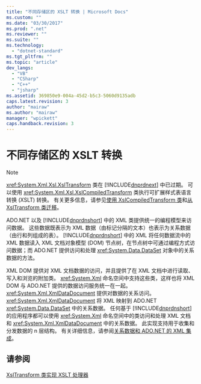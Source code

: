 ```yaml
---
title: "不同存储区的 XSLT 转换 | Microsoft Docs"
ms.custom: ""
ms.date: "03/30/2017"
ms.prod: ".net"
ms.reviewer: ""
ms.suite: ""
ms.technology: 
  - "dotnet-standard"
ms.tgt_pltfrm: ""
ms.topic: "article"
dev_langs: 
  - "VB"
  - "CSharp"
  - "C++"
  - "jsharp"
ms.assetid: 369850e9-004a-45d2-b5c3-5060d9135adb
caps.latest.revision: 3
author: "mairaw"
ms.author: "mairaw"
manager: "wpickett"
caps.handback.revision: 3
---
```

# 不同存储区的 XSLT 转换
> [!NOTE]
>  <xref:System.Xml.Xsl.XslTransform> 类在 [!INCLUDE[dnprdnext](../../../../includes/dnprdnext-md.md)] 中已过期。  可以使用 <xref:System.Xml.Xsl.XslCompiledTransform> 类执行可扩展样式表语言转换 \(XSLT\) 转换。  有关更多信息，请参见[使用 XslCompiledTransform 类](../../../../docs/standard/data/xml/using-the-xslcompiledtransform-class.md)和[从 XslTransform 类迁移](../../../../docs/standard/data/xml/migrating-from-the-xsltransform-class.md)。  
  
 ADO.NET 以及 [!INCLUDE[dnprdnshort](../../../../includes/dnprdnshort-md.md)] 中的 XML 类提供统一的编程模型来访问数据。  这些数据既表示为 XML 数据（由标记分隔的文本）也表示为关系数据（由行和列组成的表）。  [!INCLUDE[dnprdnshort](../../../../includes/dnprdnshort-md.md)] 中的 XML 将任何数据流中的 XML 数据读入 XML 文档对象模型 \(DOM\) 节点树，在节点树中可通过编程方式访问数据；而 ADO.NET 提供访问和处理 <xref:System.Data.DataSet> 对象中的关系数据的方法。  
  
 XML DOM 提供对 XML 文档数据的访问，并且提供了在 XML 文档中进行读取、写入和浏览的附加类。  <xref:System.Xml> 命名空间中支持这些类，这样也将 XML DOM 与 ADO.NET 提供的数据访问服务统一在一起。  <xref:System.Xml.XmlDataDocument> 提供对数据的关系访问。  <xref:System.Xml.XmlDataDocument> 将 XML 映射到 ADO.NET <xref:System.Data.DataSet> 中的关系数据。  任何基于 [!INCLUDE[dnprdnshort](../../../../includes/dnprdnshort-md.md)] 的应用程序都可以使用 <xref:System.Xml> 命名空间中的类访问和处理 XML 文档和 <xref:System.Xml.XmlDataDocument> 中的关系数据。  此实现支持用于收集和分发数据的 n 层结构。  有关详细信息，请参阅[关系数据和 ADO.NET 的 XML 集成](../../../../docs/standard/data/xml/xml-integration-with-relational-data-and-adonet.md)。  
  
## 请参阅  
 [XslTransform 类实现 XSLT 处理器](../../../../docs/standard/data/xml/xsltransform-class-implements-the-xslt-processor.md)
